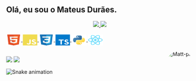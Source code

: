 ## Olá, eu sou o Mateus Durães.
<div align="center">
  <a href="https://github.com/matt-duraes">
  <img height="180em" src="https://github-readme-stats.vercel.app/api?username=matt-duraes&show_icons=true&theme=dark&include_all_commits=true&count_private=true"/>
  <img height="180em" src="https://github-readme-stats.vercel.app/api/top-langs/?username=matt-duraes&layout=compact&langs_count=7&theme=dark"/>
</div>
<div style="display: inline_block"><br>
  <img align="center" alt="Matt-HTML" height="30" width="40" src="https://raw.githubusercontent.com/devicons/devicon/master/icons/html5/html5-original.svg">
  <img align="center" alt="Matt-Js" height="30" width="40" src="https://raw.githubusercontent.com/devicons/devicon/master/icons/javascript/javascript-plain.svg">
  <img align="center" alt="Matt-CSS" height="30" width="40" src="https://raw.githubusercontent.com/devicons/devicon/master/icons/css3/css3-original.svg">
  <img align="center" alt="Matt-Ts" height="30" width="40" src="https://raw.githubusercontent.com/devicons/devicon/master/icons/typescript/typescript-plain.svg">
  <img align="center" alt="Matt-Python" height="30" width="40" src="https://raw.githubusercontent.com/devicons/devicon/master/icons/python/python-original.svg">
  <img align="center" alt="Matt-React" height="30" width="40" src="https://raw.githubusercontent.com/devicons/devicon/master/icons/react/react-original.svg">
  
  <img align="right" alt="Matt-pic" height="250" style="border-radius:50px;" 
  src="https://cdn.discordapp.com/attachments/725857423671427134/933526455965609984/GIFPAL-20220119215948.gif">
  </div>
</div>
  
  ##
 
<div> 
 
  <a href = "mailto:mateusduraessilva@gmail.com?Subject=contato&Body=Ol%E1%2C"><img src="https://img.shields.io/badge/-Gmail-%23333?style=for-the-badge&logo=gmail&logoColor=white" target="_blank"></a>
  <a href="https://www.linkedin.com/in/mattduraes/" target="_blank"><img src="https://img.shields.io/badge/-LinkedIn-%230077B5?style=for-the-badge&logo=linkedin&logoColor=white" target="_blank"></a> 
 
 ![Snake animation](https://github.com/matt-duraes/matt-duraes/blob/output/github-contribution-grid-snake.svg)
 
</div>
